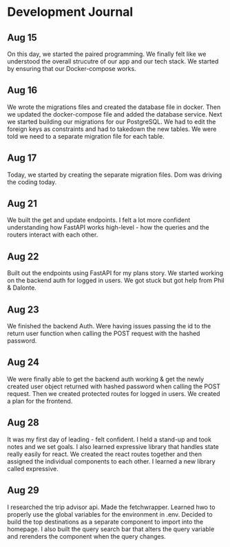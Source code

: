 # Development Journal

## Aug 15
On this day, we started the paired programming. We finally felt like we understood the overall strucutre of our app and our tech stack. We started by ensuring that our Docker-compose works.

## Aug 16
We wrote the migrations files and created the database file in docker. Then we updated the docker-compose file and added the database service. Next we started building our migrations for our PostgreSQL.  We had to edit the foreign keys as constraints and had to takedown the new tables. We were told we need to a separate migration file for each table.

## Aug 17
Today, we started by creating the separate migration files. Dom was driving the coding today.

## Aug 21
We built the get and update endpoints. I felt a lot more confident understanding how FastAPI works high-level - how the queries and the routers interact with each other.

## Aug 22
Built out the endpoints using FastAPI for my plans story. We started working on the backend auth for logged in users. We got stuck but got help from Phil & Dalonte.

## Aug 23
We finished the backend Auth. Were having issues passing the id to the return user function when calling the POST request with the hashed password.

## Aug 24
We were finally able to get the backend auth working & get the newly created user object returned with hashed password when calling the POST request. Then we created protected routes for logged in users. We created a plan for the frontend.

## Aug 28
It was my first day of leading - felt confident. I held a stand-up and took notes and we set goals. I also learned expressive library that handles state really easily for react. We created the react routes together and then assigned the individual components to each other. I learned a new library called expressive.

## Aug 29
I researched the trip advisor api. Made the fetchwrapper. Learned hwo to properly use the global variables for the environment in .env. Decided to build the top destinations as a separate component to import into the homepage. I also built the query search bar that alters the query variable and rerenders the component when the query changes.
